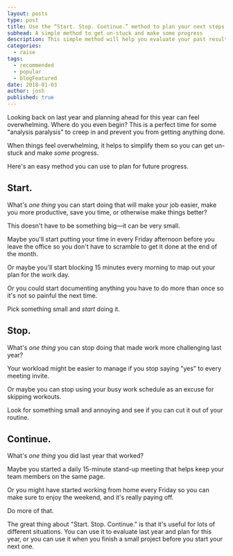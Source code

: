 ```yaml
---
layout: posts
type: post
title: Use the “Start. Stop. Continue.” method to plan your next steps
subhead: A simple method to get un-stuck and make some progress
description: This simple method will help you evaluate your past results and plan for future progress.
categories:
  - raise
tags:
  - recommended
  - popular
  - blogFeatured
date: 2018-01-03
author: josh
published: true
---
```

Looking back on last year and planning ahead for this year can feel overwhelming. Where do you even begin? This is a perfect time for some "analysis paralysis" to creep in and prevent you from getting anything done.

When things feel overwhelming, it helps to simplify them so you can get un-stuck and make _some_ progress.

Here's an easy method you can use to plan for future progress.

## Start.

What's _one thing_ you can start doing that will make your job easier, make you more productive, save you time, or otherwise make things better?

This doesn't have to be something big—it can be very small.

Maybe you'll start putting your time in every Friday afternoon before you leave the office so you don't have to scramble to get it done at the end of the month.

Or maybe you'll start blocking 15 minutes every morning to map out your plan for the work day.

Or you could start documenting anything you have to do more than once so it's not so painful the next time.

Pick something small and _start_ doing it.

## Stop.

What's _one thing_ you can stop doing that made work more challenging last year?

Your workload might be easier to manage if you stop saying "yes" to every meeting invite.

Or maybe you can stop using your busy work schedule as an excuse for skipping workouts.

Look for something small and annoying and see if you can cut it out of your routine.

## Continue.

What's _one thing_ you did last year that worked?

Maybe you started a daily 15-minute stand-up meeting that helps keep your team members on the same page.

Or you might have started working from home every Friday so you can make sure to enjoy the weekend, and it's really paying off.

Do more of that.

The great thing about "Start. Stop. Continue." is that it's useful for lots of different situations. You can use it to evaluate last year and plan for this year, or you can use it when you finish a small project before you start your next one.